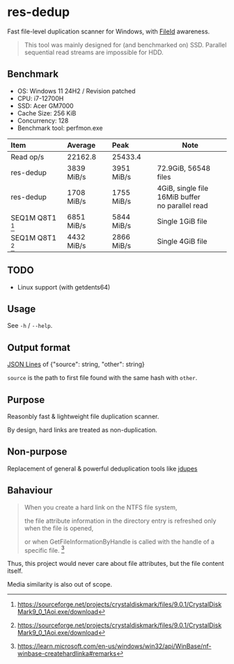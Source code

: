 # res-dedup

[FileId]: https://learn.microsoft.com/en-us/windows/win32/api/fileapi/ns-fileapi-by_handle_file_information#remarks

Fast file-level duplication scanner for Windows, with [FileId] awareness.

> This tool was mainly designed for \(and benchmarked on\) SSD. Parallel sequential read streams are impossible for HDD.

[^0]: https://learn.microsoft.com/en-us/windows/win32/api/WinBase/nf-winbase-createhardlinka#remarks

## Benchmark

- OS: Windows 11 24H2 / Revision patched
- CPU: i7-12700H
- SSD: Acer GM7000
- Cache Size: 256 KiB
- Concurrency: 128
- Benchmark tool: perfmon.exe

[^1]: https://sourceforge.net/projects/crystaldiskmark/files/9.0.1/CrystalDiskMark9_0_1Aoi.exe/download

| Item            | Average    | Peak       | Note                                                |
| :-------------- | :--------- | :--------- | --------------------------------------------------- |
| Read op/s       | 22162.8    | 25433.4    |                                                     |
| res-dedup       | 3839 MiB/s | 3951 MiB/s | 72.9GiB, 56548 files                                |
| res-dedup       | 1708 MiB/s | 1755 MiB/s | 4GiB, single file<br>16MiB buffer<br>no parallel read |
| SEQ1M Q8T1 [^1] | 6851 MiB/s | 5844 MiB/s | Single 1GiB file                                    |
| SEQ1M Q8T1 [^1] | 4432 MiB/s | 2866 MiB/s | Single 4GiB file                                    |


## TODO

- Linux support (with getdents64)

## Usage

See `-h` / `--help`.

## Output format

[JSON Lines]: https://jsonlines.org/

[JSON Lines] of {"source": string, "other": string}

`source` is the path to first file found with the same hash with `other`.

## Purpose

Reasonbly fast & lightweight file duplication scanner.

By design, hard links are treated as non-duplication.

## Non-purpose

Replacement of general & powerful deduplication tools like [jdupes](https://codeberg.org/jbruchon/jdupes)

## Bahaviour

> When you create a hard link on the NTFS file system,
> 
> the file attribute information in the directory entry is refreshed only when the file is opened,
> 
> or when GetFileInformationByHandle is called with the handle of a specific file. [^0]

Thus, this project would never care about file attributes, but the file content itself.

Media similarity is also out of scope.
